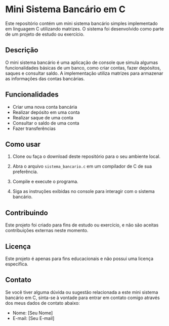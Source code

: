 # Mini Sistema Bancário em C

Este repositório contém um mini sistema bancário simples implementado em linguagem C utilizando matrizes. O sistema foi desenvolvido como parte de um projeto de estudo ou exercício.

## Descrição

O mini sistema bancário é uma aplicação de console que simula algumas funcionalidades básicas de um banco, como criar contas, fazer depósitos, saques e consultar saldo. A implementação utiliza matrizes para armazenar as informações das contas bancárias.

## Funcionalidades

- Criar uma nova conta bancária
- Realizar depósito em uma conta
- Realizar saque de uma conta
- Consultar o saldo de uma conta
- Fazer transferências

## Como usar

1. Clone ou faça o download deste repositório para o seu ambiente local.

2. Abra o arquivo `sistema_bancario.c` em um compilador de C de sua preferência.

3. Compile e execute o programa.

4. Siga as instruções exibidas no console para interagir com o sistema bancário.

## Contribuindo

Este projeto foi criado para fins de estudo ou exercício, e não são aceitas contribuições externas neste momento.

## Licença

Este projeto é apenas para fins educacionais e não possui uma licença específica.

## Contato

Se você tiver alguma dúvida ou sugestão relacionada a este mini sistema bancário em C, sinta-se à vontade para entrar em contato comigo através dos meus dados de contato abaixo:

- Nome: [Seu Nome]
- E-mail: [Seu E-mail]
